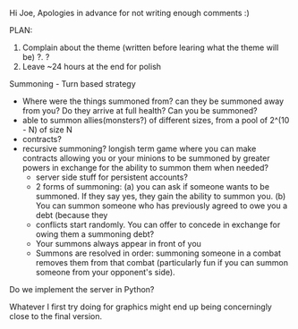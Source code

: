 Hi Joe,
Apologies in advance for not writing enough comments :)

PLAN:
1. Complain about the theme (written before learing what the theme will be)
?. ?
99. Leave ~24 hours at the end for polish

Summoning - Turn based strategy
 - Where were the things summoned from? can they be summoned away from you? Do they arrive at full health? Can you be summoned?
 - able to summon allies(monsters?) of different sizes, from a pool of 2^(10 - N) of size N
 - contracts?
 - recursive summoning? longish term game where you can make contracts allowing you or your minions to be summoned by greater powers in exchange for the ability to summon them when needed?
    - server side stuff for persistent accounts?
    - 2 forms of summoning: (a) you can ask if someone wants to be summoned. If they say yes, they gain the ability to summon you. (b) You can summon someone who has previously agreed to owe you a debt (because they
    - conflicts start randomly. You can offer to concede in exchange for owing them a summoning debt?
    - Your summons always appear in front of you
    - Summons are resolved in order: summoning someone in a combat removes them from that combat (particularly fun if you can summon someone from your opponent's side).



Do we implement the server in Python?

Whatever I first try doing for graphics might end up being concerningly close to the final version.
